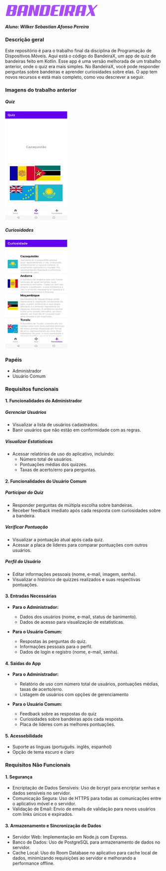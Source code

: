 <img src="bandeirax_text.png" width=300 >

##### Aluno: Wilker Sebastian Afonso Pereira

### Descrição geral
Este repositório é para o trabalho final da disciplina de Programação de Dispositivos Móveis. Aqui está o código do BandeiraX, um app de quiz de bandeiras feito em Kotlin. Esse app é uma versão melhorada de um trabalho anterior, onde o quiz era mais simples. No BandeiraX, você pode responder perguntas sobre bandeiras e aprender curiosidades sobre elas. O app tem novos recursos e está mais completo, como vou descrever a seguir.

### Imagens do trabalho anterior

##### Quiz

<img src="./tela1.jpeg" width=200 height=350>

##### Curiosidades

<img src="./tela2.jpeg" width=200 height=350>

### Papéis

- Administrador
- Usuário Comum

### Requisitos funcionais

#### 1. Funcionalidades do Administrador

##### Gerenciar Usuários
- Visualizar a lista de usuários cadastrados.
- Banir usuários que não estão em conformidade com as regras.

##### Visualizar Estatísticas
- Acessar relatórios de uso do aplicativo, incluindo:
  - Número total de usuários.
  - Pontuações médias dos quizzes.
  - Taxas de acerto/erro para perguntas.

#### 2. Funcionalidades do Usuário Comum

##### Participar do Quiz
- Responder perguntas de múltipla escolha sobre bandeiras.
- Receber feedback imediato após cada resposta com curiosidades sobre a bandeira.

##### Verificar Pontuação
- Visualizar a pontuação atual após cada quiz.
- Acessar a placa de líderes para comparar pontuações com outros usuários.

##### Perfil do Usuário
- Editar informações pessoais (nome, e-mail, imagem, senha).
- Visualizar o histórico de quizzes realizados e suas respectivas pontuações.

#### 3. Entradas Necessárias
- **Para o Administrador:**
  - Dados dos usuários (nome, e-mail, status de banimento).
  - Dados de acesso para visualização de estatísticas.

- **Para o Usuário Comum:**
  - Respostas às perguntas do quiz.
  - Informações pessoais para o perfil.
  - Dados de login e registro (nome, e-mail, senha).

#### 4. Saídas do App
- **Para o Administrador:**
  - Relatório de uso com número total de usuários, pontuações médias, taxas de acerto/erro.
  - Listagem de usuários com opções de gerenciamento

- **Para o Usuário Comum:**
  - Feedback sobre as respostas do quiz
  - Curiosidades sobre bandeiras após cada resposta.
  - Placa de líderes com as melhores pontuações.

#### 5. Acessebilidade

- Suporte as linguas (português. inglês, espanhol)
- Opção de tema escuro e claro

### Requisitos Não Funcionais

#### 1. Segurança
- Encriptação de Dados Sensíveis: Uso de bcrypt para encriptar senhas e dados sensíveis no servidor.
- Comunicação Segura: Uso de HTTPS para todas as comunicações entre o aplicativo móvel e o servidor.
- Validação de Email: Envio de emails de validação para novos usuários com links únicos e expirados.

#### 3. Armazenamento e Sincronização de Dados
- Servidor Web: Implementação em Node.js com Express.
- Banco de Dados: Uso de PostgreSQL para armazenamento de dados no servidor.
- Cache Local: Uso do Room Database no aplicativo para cache local de dados, minimizando requisições ao servidor e melhorando a performance offline.